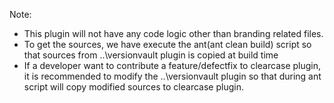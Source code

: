 Note:
- This plugin will not have any code logic other than branding related files.
- To get the sources, we have execute the ant(ant clean build) script so that sources from ..\versionvault plugin is copied at build time
- If a developer want to contribute a feature/defectfix to clearcase plugin, it is recommended to modify the ..\versionvault plugin so that during ant script will 
copy modified sources to clearcase plugin.
